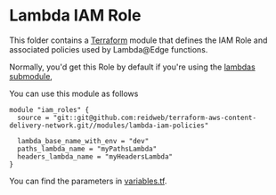 # Lambda IAM Role
This folder contains a [Terraform](https://www.terraform.io/) module that defines the IAM Role and associated policies used by Lambda@Edge functions. 

Normally, you'd get this Role by default if you're using the [lambdas submodule](https://github.com/reidweb/terraform-aws-content-delivery-network/tree/master/modules/lambdas), 

You can use this module as follows

```hcl
module "iam_roles" {
  source = "git::git@github.com:reidweb/terraform-aws-content-delivery-network.git//modules/lambda-iam-policies"

  lambda_base_name_with_env = "dev"
  paths_lambda_name = "myPathsLambda"
  headers_lambda_name = "myHeadersLambda"
}
```
You can find the parameters in [variables.tf](variables.tf).
